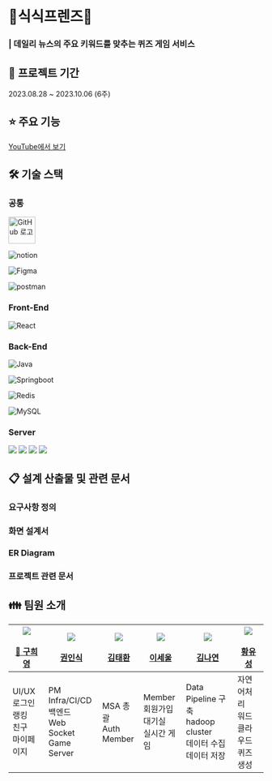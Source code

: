 # 🐰식식프렌즈🐰

### | 데일리 뉴스의 주요 키워드를 맞추는 퀴즈 게임 서비스

## 📆 프로젝트 기간

2023.08.28 ~ 2023.10.06 (6주)

## ⭐️ 주요 기능

[YouTube에서 보기](https://youtube.com/shorts/ih9wKytQdoY?si=V0ruLeY9ys0cAuIl)

## 🛠️ 기술 스택

### 공통

<img src="https://github.githubassets.com/images/modules/logos_page/GitHub-Mark.png" title="" alt="GitHub 로고" width="53">

![notion](https://camo.githubusercontent.com/cfd00850da7d61d06eedd66f38d007989ed62131e6b920e99016ed95de13c9a5/68747470733a2f2f696d672e736869656c64732e696f2f62616467652f6e6f74696f6e2d3030303030303f7374796c653d666f722d7468652d6261646765266c6f676f3d6e6f74696f6e266c6f676f436f6c6f723d7768697465)

![Figma](https://camo.githubusercontent.com/7eda7e542b66f17cabacfb84a3b1daa01f81d39d95aeed3d844eef4897a6d2ba/68747470733a2f2f696d672e736869656c64732e696f2f62616467652f6669676d612d4632344531453f7374796c653d666f722d7468652d6261646765266c6f676f3d6669676d61266c6f676f436f6c6f723d7768697465)

![postman](https://camo.githubusercontent.com/2b124edd6c8f38720f46ea0a4696fd7f4fb961f81d82b786cea3169fcab61a34/68747470733a2f2f696d672e736869656c64732e696f2f62616467652f706f73746d616e2d4646364333373f7374796c653d666f722d7468652d6261646765266c6f676f3d666967706f73746d616e6d61266c6f676f436f6c6f723d7768697465)

### Front-End

![React](https://camo.githubusercontent.com/4d07611a5e96ac9a6aa1848b3afdd4d05242814ff1506c6b056de5089e531520/68747470733a2f2f696d672e736869656c64732e696f2f62616467652f72656163742d3631444146423f7374796c653d666f722d7468652d6261646765266c6f676f3d7265616374266c6f676f436f6c6f723d7768697465)

### Back-End

![Java](https://camo.githubusercontent.com/bea90da226e09b503e6c8fde824f4816b98dcf30cd31e803006bf6335af06890/68747470733a2f2f696d672e736869656c64732e696f2f62616467652f6a6176612d2532334544384230302e7376673f7374796c653d666f722d7468652d6261646765266c6f676f3d6f70656e6a646b266c6f676f436f6c6f723d7768697465)

![Springboot](https://camo.githubusercontent.com/c5c6f5ba41163a05ef0c9aa47053749f7b2da2edaa4df9002af8345adcf8a9f0/68747470733a2f2f696d672e736869656c64732e696f2f62616467652f737072696e67626f6f742d3644423333463f7374796c653d666f722d7468652d6261646765266c6f676f3d737072696e67626f6f74266c6f676f436f6c6f723d7768697465)

![Redis](https://camo.githubusercontent.com/cd7c747a20108fb05e6394c8740e99c6a472222f35d5a41ade053b03eceb871f/68747470733a2f2f696d672e736869656c64732e696f2f62616467652f72656469732d2532334444303033312e7376673f7374796c653d666f722d7468652d6261646765266c6f676f3d7265646973266c6f676f436f6c6f723d7768697465)

![MySQL](https://camo.githubusercontent.com/1295639952a5aaf483c760e6fa22f57c32e10f5488a41097bee2a92e3ccae252/68747470733a2f2f696d672e736869656c64732e696f2f62616467652f6d7973716c2d3434373941313f7374796c653d666f722d7468652d6261646765266c6f676f3d6d7973716c266c6f676f436f6c6f723d7768697465)

### Server

![](https://camo.githubusercontent.com/20888a1d0de1da582c2c667fc41be25ffb8eaa2f5e3d75562c81b12f681b99d6/68747470733a2f2f696d672e736869656c64732e696f2f62616467652f646f636b65722d3234393645443f7374796c653d666f722d7468652d6261646765266c6f676f3d646f636b6572266c6f676f436f6c6f723d7768697465)
![](https://camo.githubusercontent.com/961834293c05fbfccccd3afb9e06a4538d8c1412cd3e13c1660ac5b870125888/68747470733a2f2f696d672e736869656c64732e696f2f62616467652f4a656e6b696e732d4432343933393f7374796c653d666f722d7468652d6261646765266c6f676f3d4a656e6b696e73266c6f676f436f6c6f723d7768697465)
![](https://camo.githubusercontent.com/1f6cbc0421f802f2627f52f84cb7540903f4e1c335d9667de825cd39bd62a2ff/68747470733a2f2f696d672e736869656c64732e696f2f62616467652f6e67696e782d3030393633393f7374796c653d666f722d7468652d6261646765266c6f676f3d6e67696e78266c6f676f436f6c6f723d7768697465)
![](https://camo.githubusercontent.com/8f7ba4c88a22f2f0274e67e2530c275bb48ea7a21b2aa300a820ddbbaffc46d8/68747470733a2f2f696d672e736869656c64732e696f2f62616467652f616d617a6f6e6563322d4646393930303f7374796c653d666f722d7468652d6261646765266c6f676f3d616d617a6f6e656332266c6f676f436f6c6f723d7768697465)

## 📋 설계 산출물 및 관련 문서

### 요구사항 정의

### 화면 설계서

### ER Diagram

### 프로젝트 관련 문서

## 👪 팀원 소개

| [![](/assets/hy.png) <br> <br>👑 구희영](https://github.com/hi9900) | [![](</assets/image%20(4).png>) <br> <br>권인식](https://github.com/PassionSoftIan) | [![](</assets/image%20(3).png>) <br> <br>김태환](https://github.com/kimta2hwan) | [![](</assets/image%20(6).png>) <br> <br>이세울](https://github.com/sl39) | [![](</assets/image%20(5).png>) <br> <br>김나연](https://github.com/nayeonxkim) | [![](</assets/image%20(2).png>) <br> <br>황유성](https://github.com/StarSein) |
| ------------------------------------------------------------------- | ----------------------------------------------------------------------------------- | ------------------------------------------------------------------------------- | ------------------------------------------------------------------------- | ------------------------------------------------------------------------------- | ----------------------------------------------------------------------------- |
| UI/UX<br>로그인<br>랭킹<br>친구<br>마이페이지<br>                   | PM<br>Infra/CI/CD<br>백엔드<br>Web Socket<br>Game Server                            | MSA 총괄<br>Auth<br>Member<br>                                                  | Member<br>회원가입<br>대기실<br>실시간 게임<br>                           | Data Pipeline 구축<br>hadoop cluster<br>데이터 수집<br>데이터 저장              | 자연어처리<br>워드 클라우드<br>퀴즈 생성                                      |
